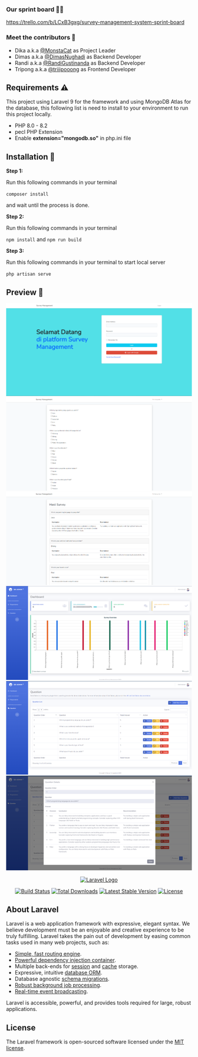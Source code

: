 ### Our sprint board 🏃‍♂️
https://trello.com/b/LCxB3gxg/survey-management-system-sprint-board

### Meet the contributors 👋
- Dika a.k.a [@MonstaCat](https://github.com/MonstaCat) as Project Leader 
- Dimas a.k.a [@DimasNughadi](https://github.com/DimasNughadi) as Backend Developer
- Randi a.k.a [@RandiGustinanda](https://github.com/RandiGustinanda) as Backend Developer
- Tripong a.k.a [@triiipooong](https://github.com/triiipooong) as Frontend Developer

## Requirements ⚠️

This project using Laravel 9 for the framework and using MongoDB Atlas for the database, this following list is need to install to your environment to run this project locally.
- PHP 8.0 - 8.2
- pecl PHP Extension
- Enable <b>extension="mongodb.so"</b> in php.ini file

## Installation 🔧

<b>Step 1:</b>

Run this following commands in your terminal

`composer install`

and wait until the process is done.

<b>Step 2:</b>

Run this following commands in your terminal

`npm install` and `npm run build`

<b>Step 3:</b>

Run this following commands in your terminal to start local server

`php artisan serve`

## Preview 🔭
![Login Page](https://github.com/MonstaCat/survey-management-system/blob/master/public/screenshot/login.png?raw=true)
![Survey Page](https://github.com/MonstaCat/survey-management-system/blob/master/public/screenshot/question-survey.png?raw=true)
![Result Page](https://github.com/MonstaCat/survey-management-system/blob/master/public/screenshot/survey-result.png?raw=true)
![Admin Dashboard](https://github.com/MonstaCat/survey-management-system/blob/master/public/screenshot/dashboard.png?raw=true)
![Admin Question](https://github.com/MonstaCat/survey-management-system/blob/master/public/screenshot/question.png?raw=true)
![Admin Question Details](https://github.com/MonstaCat/survey-management-system/blob/master/public/screenshot/question-details.png?raw=true)

<p align="center"><a href="https://laravel.com" target="_blank"><img src="https://raw.githubusercontent.com/laravel/art/master/logo-lockup/5%20SVG/2%20CMYK/1%20Full%20Color/laravel-logolockup-cmyk-red.svg" width="400" alt="Laravel Logo"></a></p>

<p align="center">
<a href="https://github.com/laravel/framework/actions"><img src="https://github.com/laravel/framework/workflows/tests/badge.svg" alt="Build Status"></a>
<a href="https://packagist.org/packages/laravel/framework"><img src="https://img.shields.io/packagist/dt/laravel/framework" alt="Total Downloads"></a>
<a href="https://packagist.org/packages/laravel/framework"><img src="https://img.shields.io/packagist/v/laravel/framework" alt="Latest Stable Version"></a>
<a href="https://packagist.org/packages/laravel/framework"><img src="https://img.shields.io/packagist/l/laravel/framework" alt="License"></a>
</p>

## About Laravel

Laravel is a web application framework with expressive, elegant syntax. We believe development must be an enjoyable and creative experience to be truly fulfilling. Laravel takes the pain out of development by easing common tasks used in many web projects, such as:

- [Simple, fast routing engine](https://laravel.com/docs/routing).
- [Powerful dependency injection container](https://laravel.com/docs/container).
- Multiple back-ends for [session](https://laravel.com/docs/session) and [cache](https://laravel.com/docs/cache) storage.
- Expressive, intuitive [database ORM](https://laravel.com/docs/eloquent).
- Database agnostic [schema migrations](https://laravel.com/docs/migrations).
- [Robust background job processing](https://laravel.com/docs/queues).
- [Real-time event broadcasting](https://laravel.com/docs/broadcasting).

Laravel is accessible, powerful, and provides tools required for large, robust applications.

## License

The Laravel framework is open-sourced software licensed under the [MIT license](https://opensource.org/licenses/MIT).
